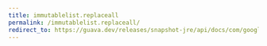 ```yaml
---
title: immutablelist.replaceall
permalink: /immutablelist.replaceall/
redirect_to: https://guava.dev/releases/snapshot-jre/api/docs/com/google/common/collect/ImmutableList.html#replaceAll-java.util.function.UnaryOperator-
---
```

